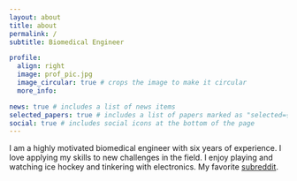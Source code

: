 ```yaml
---
layout: about
title: about
permalink: /
subtitle: Biomedical Engineer

profile:
  align: right
  image: prof_pic.jpg
  image_circular: true # crops the image to make it circular
  more_info:

news: true # includes a list of news items
selected_papers: true # includes a list of papers marked as "selected={true}"
social: true # includes social icons at the bottom of the page
---
```


I am a highly motivated biomedical engineer with six years of experience. I love applying my skills to new challenges in the field. I enjoy playing and watching ice hockey and tinkering with electronics. My favorite [subreddit](https://www.reddit.com/r/veYakinEvren/).
